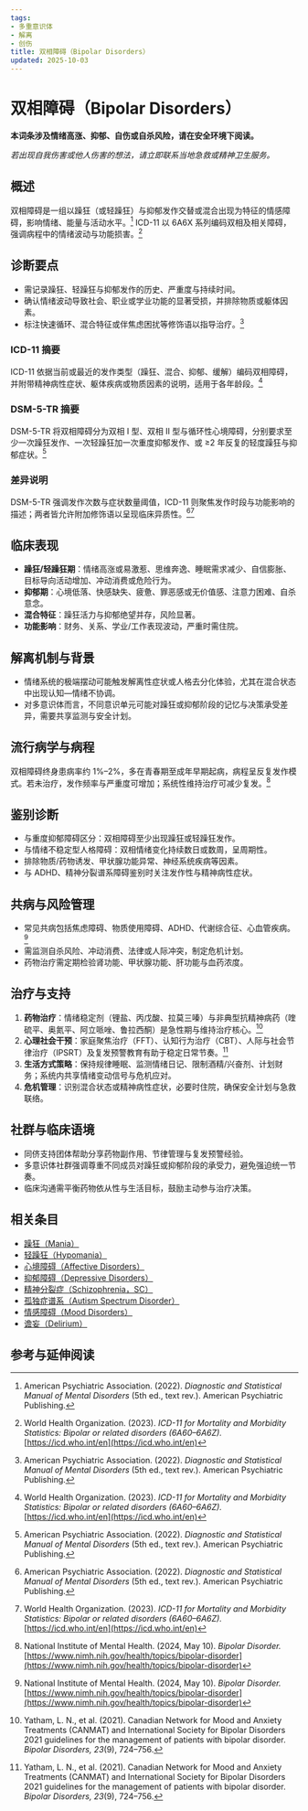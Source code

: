```yaml
---
tags:
- 多重意识体
- 解离
- 创伤
title: 双相障碍（Bipolar Disorders）
updated: 2025-10-03
---
```


# 双相障碍（Bipolar Disorders）

**本词条涉及情绪高涨、抑郁、自伤或自杀风险，请在安全环境下阅读。**

_若出现自我伤害或他人伤害的想法，请立即联系当地急救或精神卫生服务。_

## 概述

双相障碍是一组以躁狂（或轻躁狂）与抑郁发作交替或混合出现为特征的情感障碍，影响情绪、能量与活动水平。[^apa2022] ICD-11 以 6A6X 系列编码双相及相关障碍，强调病程中的情绪波动与功能损害。[^who2023c]

## 诊断要点

- 需记录躁狂、轻躁狂与抑郁发作的历史、严重度与持续时间。
- 确认情绪波动导致社会、职业或学业功能的显著受损，并排除物质或躯体因素。
- 标注快速循环、混合特征或伴焦虑困扰等修饰语以指导治疗。[^apa2022]

### ICD-11 摘要

ICD-11 依据当前或最近的发作类型（躁狂、混合、抑郁、缓解）编码双相障碍，并附带精神病性症状、躯体疾病或物质因素的说明，适用于各年龄段。[^who2023c]

### DSM-5-TR 摘要

DSM-5-TR 将双相障碍分为双相 Ⅰ 型、双相 Ⅱ 型与循环性心境障碍，分别要求至少一次躁狂发作、一次轻躁狂加一次重度抑郁发作、或 ≥2 年反复的轻度躁狂与抑郁症状。[^apa2022]

### 差异说明

DSM-5-TR 强调发作次数与症状数量阈值，ICD-11 则聚焦发作时段与功能影响的描述；两者皆允许附加修饰语以呈现临床异质性。[^apa2022][^who2023c]

## 临床表现

- **躁狂/轻躁狂期**：情绪高涨或易激惹、思维奔逸、睡眠需求减少、自信膨胀、目标导向活动增加、冲动消费或危险行为。
- **抑郁期**：心境低落、快感缺失、疲惫、罪恶感或无价值感、注意力困难、自杀意念。
- **混合特征**：躁狂活力与抑郁绝望并存，风险显著。
- **功能影响**：财务、关系、学业/工作表现波动，严重时需住院。

## 解离机制与背景

- 情绪系统的极端摆动可能触发解离性症状或人格去分化体验，尤其在混合状态中出现认知—情绪不协调。
- 对多意识体而言，不同意识单元可能对躁狂或抑郁阶段的记忆与决策承受差异，需要共享监测与安全计划。

## 流行病学与病程

双相障碍终身患病率约 1%–2%，多在青春期至成年早期起病，病程呈反复发作模式。若未治疗，发作频率与严重度可增加；系统性维持治疗可减少复发。[^nimh2024b]

## 鉴别诊断

- 与重度抑郁障碍区分：双相障碍至少出现躁狂或轻躁狂发作。
- 与情绪不稳定型人格障碍：双相情绪变化持续数日或数周，呈周期性。
- 排除物质/药物诱发、甲状腺功能异常、神经系统疾病等因素。
- 与 ADHD、精神分裂谱系障碍鉴别时关注发作性与精神病性症状。

## 共病与风险管理

- 常见共病包括焦虑障碍、物质使用障碍、ADHD、代谢综合征、心血管疾病。[^nimh2024b]
- 需监测自杀风险、冲动消费、法律或人际冲突，制定危机计划。
- 药物治疗需定期检验肾功能、甲状腺功能、肝功能与血药浓度。

## 治疗与支持

1. **药物治疗**：情绪稳定剂（锂盐、丙戊酸、拉莫三嗪）与非典型抗精神病药（喹硫平、奥氮平、阿立哌唑、鲁拉西酮）是急性期与维持治疗核心。[^canmat2021]
2. **心理社会干预**：家庭聚焦治疗（FFT）、认知行为治疗（CBT）、人际与社会节律治疗（IPSRT）及复发预警教育有助于稳定日常节奏。[^canmat2021]
3. **生活方式策略**：保持规律睡眠、监测情绪日记、限制酒精/兴奋剂、计划财务；系统内共享情绪变动信号与危机应对。
4. **危机管理**：识别混合状态或精神病性症状，必要时住院，确保安全计划与急救联络。

## 社群与临床语境

- 同侪支持团体帮助分享药物副作用、节律管理与复发预警经验。
- 多意识体社群强调尊重不同成员对躁狂或抑郁阶段的承受力，避免强迫统一节奏。
- 临床沟通需平衡药物依从性与生活目标，鼓励主动参与治疗决策。

## 相关条目

- [躁狂（Mania）](Mania.md)
- [轻躁狂（Hypomania）](Hypomania.md)
- [心境障碍（Affective Disorders）](Affective-Disorders.md)
- [抑郁障碍（Depressive Disorders）](Depressive-Disorders.md)
- [精神分裂症（Schizophrenia，SC）](Schizophrenia-SC.md)
- [孤独症谱系（Autism Spectrum Disorder）](Autism-Spectrum-Disorder.md)
- [情感障碍（Mood Disorders）](Mood-Disorders.md)
- [谵妄（Delirium）](Delirium.md)

## 参考与延伸阅读

[^apa2022]: American Psychiatric Association. (2022). _Diagnostic and Statistical Manual of Mental Disorders_ (5th ed., text rev.). American Psychiatric Publishing.
[^who2023c]: World Health Organization. (2023). _ICD-11 for Mortality and Morbidity Statistics: Bipolar or related disorders (6A60–6A6Z)._ [https://icd.who.int/en](https://icd.who.int/en)
[^nimh2024b]: National Institute of Mental Health. (2024, May 10). _Bipolar Disorder._ [https://www.nimh.nih.gov/health/topics/bipolar-disorder](https://www.nimh.nih.gov/health/topics/bipolar-disorder)
[^canmat2021]: Yatham, L. N., et al. (2021). Canadian Network for Mood and Anxiety Treatments (CANMAT) and International Society for Bipolar Disorders 2021 guidelines for the management of patients with bipolar disorder. _Bipolar Disorders, 23_(9), 724–756.
